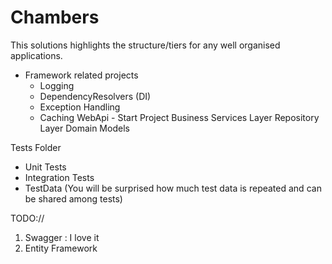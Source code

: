 # Chambers


This solutions highlights the structure/tiers for any well organised applications.

- Framework related projects
	- Logging
	- DependencyResolvers (DI)
	- Exception Handling
	- Caching
WebApi - Start Project
Business Services Layer
Repository Layer
Domain Models

Tests Folder
  - Unit Tests
  - Integration Tests
  - TestData (You will be surprised how much test data is repeated and can be shared among tests)

TODO://
 1. Swagger : I love it
 2. Entity Framework 

	
	
